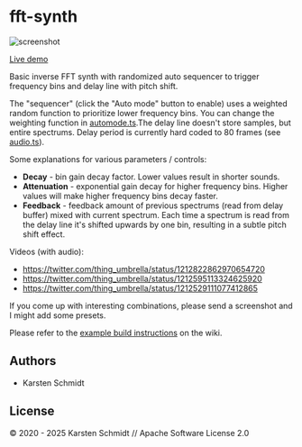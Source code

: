 # fft-synth

![screenshot](https://raw.githubusercontent.com/thi-ng/umbrella/develop/assets/examples/fft-synth.png)

[Live demo](http://demo.thi.ng/umbrella/fft-synth/)

Basic inverse FFT synth with randomized auto sequencer to trigger
frequency bins and delay line with pitch shift.

The "sequencer" (click the "Auto mode" button to enable) uses a weighted
random function to prioritize lower frequency bins. You can change the
weighting function in
[automode.ts](https://github.com/thi-ng/umbrella/blob/develop/examples/fft-synth/src/automode.ts).The
delay line doesn't store samples, but entire spectrums. Delay period is
currently hard coded to 80 frames (see
[audio.ts](https://github.com/thi-ng/umbrella/blob/develop/examples/fft-synth/src/audio.ts)).

Some explanations for various parameters / controls:

- **Decay** - bin gain decay factor. Lower values result in shorter sounds.
- **Attenuation** - exponential gain decay for higher frequency bins.
  Higher values will make higher frequency bins decay faster.
- **Feedback** - feedback amount of previous spectrums (read from delay
  buffer) mixed with current spectrum. Each time a spectrum is read from
  the delay line it's shifted upwards by one bin, resulting in a subtle
  pitch shift effect.

Videos (with audio):

- https://twitter.com/thing_umbrella/status/1212822862970654720
- https://twitter.com/thing_umbrella/status/1212595113324625920
- https://twitter.com/thing_umbrella/status/1212529111077412865

If you come up with interesting combinations, please send a screenshot
and I might add some presets.

Please refer to the [example build
instructions](https://github.com/thi-ng/umbrella/wiki/Example-build-instructions)
on the wiki.

## Authors

- Karsten Schmidt

## License

&copy; 2020 - 2025 Karsten Schmidt // Apache Software License 2.0
